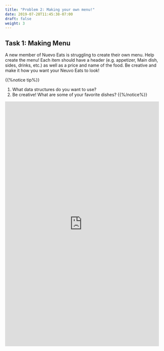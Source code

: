 ```yaml
---
title: "Problem 2: Making your own menu!"
date: 2019-07-28T11:45:38-07:00
draft: false
weight: 3
---
```


<link rel="stylesheet" href="../style.css">

## Task 1: Making Menu

A new member of Nuevo Eats is struggling to create their own menu. Help create the menu! Each item should have a header (e.g. appetizer, Main dish, sides, drinks, etc.) as well as a price and name of the food. Be creative and make it how you want your Neuvo Eats to look!

{{%notice tip%}}
1. What data structures do you want to use?
2. Be creative! What are some of your favorite dishes?
{{%/notice%}}

<iframe height="800px" width="100%" src="https://replit.com/@nuevofoundation/HashFind?lite=true" scrolling="no" frameborder="no" allowtransparency="true" allowfullscreen="true" sandbox="allow-forms allow-pointer-lock allow-popups allow-same-origin allow-scripts allow-modals"></iframe>